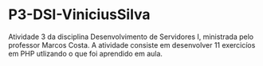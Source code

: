 # P3-DSI-ViniciusSilva
Atividade 3 da disciplina Desenvolvimento de Servidores I, ministrada pelo professor Marcos Costa. A atividade consiste em desenvolver 11 exercicíos em PHP utlizando o que foi aprendido em aula.
